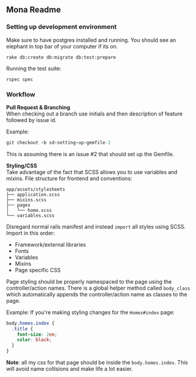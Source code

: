 ## Mona Readme

### Setting up development environment
Make sure to have postgres installed and running.  You should see an elephant in
top bar of your computer if its on.  
```  
rake db:create db:migrate db:test:prepare  
```

Running the test suite:
```  
rspec spec  
```

### Workflow  
**Pull Request & Branching**  
When checking out a branch use initials and then description of feature followed by
issue id.

Example:
```ruby  
git checkout -b sd-setting-up-gemfile-2  
```  

This is assuming there is an issue #2 that should set up the Gemfile.  

**Styling/CSS**  
Take advantage of the fact that SCSS allows you to use variables and mixins.
File structure for frontend and conventions:

```  
app/assets/stylesheets
├── application.scss
├── mixins.scss
├── pages
│   └── home.scss
└── variables.scss
```

Disregard normal rails manifest and instead `import` all styles using SCSS.
Import in this order:  
*  Framework/external libraries  
*  Fonts  
*  Variables  
*  Mixins  
*  Page specific CSS  

Page styling should be properly namespaced to the page using the
controller/action names.  There is a global helper method called `body_class`
which automatically appends the controller/action name as classes to the page.

Example:
If you're making styling changes for the `Homes#index` page:
```css
body.homes.index {
  .title {
    font-size: 2em;
    color: black;
  }
}
```  
**Note**: all my css for that page should be inside the `body.homes.index`.
This will avoid name collisions and make life a lot easier.




